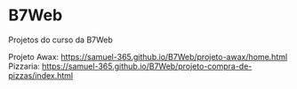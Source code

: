 # B7Web
Projetos do curso da B7Web


Projeto Awax: https://samuel-365.github.io/B7Web/projeto-awax/home.html
Pizzaria: https://samuel-365.github.io/B7Web/projeto-compra-de-pizzas/index.html
